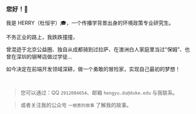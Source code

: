 ### 您好！👋

我是 HERRY（杜恒宇）:mortar_board:，一个传播学背景出身的环境政策专业研究生。

不务正业的路上，我跌跌撞撞，

曾混迹于北京公益圈、独自从成都骑到过拉萨、在澳洲白人家庭里当过“保姆”、也曾在深圳的钢琴店做过学徒...

如今决定在前端开发领域深耕，做一个勇敢的冒险家，实现自己最初的梦想！

</br>

> 您可以通过：QQ `2912084654`、邮箱 `hengyu.du@duke.edu` 与我联系。

> 或者关注我的公众号 `一根葱的故事` 了解我的故事。
